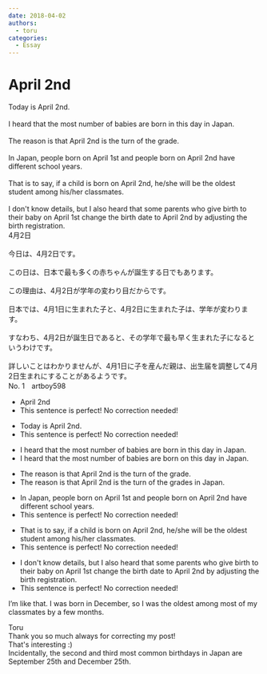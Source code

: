 ```yaml
---
date: 2018-04-02
authors:
  - toru
categories:
  - Essay
---
```


<h1 id="subject_show">April 2nd</h1>
<div class="date" hidden>Apr 2, 2018 10:52</div>
<div id="post"><div id="body_show_ori">
Today is April 2nd.<br/><br/>I heard that the most number of babies are born in this day in Japan.<br/><br/>The reason is that April 2nd is the turn of the grade.<br/><br/>In Japan, people born on April 1st and people born on April 2nd have different school years.<br/><br/>That is to say, if a child is born on April 2nd, he/she will be the oldest student among his/her classmates.<br/><br/>I don't know details, but I also heard that some parents who give birth to their baby on April 1st change the birth date to April 2nd by adjusting the birth registration.
</div></div>

<!-- more -->

<div id="post_ja"><div id="body_show_mo">
4月2日<br/><br/>今日は、4月2日です。<br/><br/>この日は、日本で最も多くの赤ちゃんが誕生する日でもあります。<br/><br/>この理由は、4月2日が学年の変わり目だからです。<br/><br/>日本では、4月1日に生まれた子と、4月2日に生まれた子は、学年が変わります。<br/><br/>すなわち、4月2日が誕生日であると、その学年で最も早く生まれた子になるというわけです。<br/><br/>詳しいことはわかりませんが、4月1日に子を産んだ親は、出生届を調整して4月2日生まれにすることがあるようです。
</div></div>
<div id="block"><div class="first_name"> No. 1　<span class="just_name">artboy598</span></div><div id="block2">
<ul class="correction_field">
<li class="incorrect">April 2nd</li>
<li class="corrected perfect">This sentence is perfect! No correction needed!</li>
</ul>
<ul class="correction_field">
<li class="incorrect">Today is April 2nd.</li>
<li class="corrected perfect">This sentence is perfect! No correction needed!</li>
</ul>
<ul class="correction_field">
<li class="incorrect">I heard that the most number of babies are born in this day in Japan.</li>
<li class="corrected correct">
I heard that the most number of babies are born <span class="f_blue">on</span> this day in Japan.
</li>
</ul>
<ul class="correction_field">
<li class="incorrect">The reason is that April 2nd is the turn of the grade.</li>
<li class="corrected correct">
The reason is that April 2nd is the turn of the <span class="f_blue">grades in Japan</span>.
</li>
</ul>
<ul class="correction_field">
<li class="incorrect">In Japan, people born on April 1st and people born on April 2nd have different school years.</li>
<li class="corrected perfect">This sentence is perfect! No correction needed!</li>
</ul>
<ul class="correction_field">
<li class="incorrect">That is to say, if a child is born on April 2nd, he/she will be the oldest student among his/her classmates.</li>
<li class="corrected perfect">This sentence is perfect! No correction needed!</li>
</ul>
<ul class="correction_field">
<li class="incorrect">I don't know details, but I also heard that some parents who give birth to their baby on April 1st change the birth date to April 2nd by adjusting the birth registration.</li>
<li class="corrected perfect">This sentence is perfect! No correction needed!</li>
</ul>
<p class="comment_small">
 I’m like that.  I was born in December, so I was the oldest among most of my classmates by a few months.
</p>

</div><div class="name"><span class="just_name">Toru</span><br>
Thank you so much always for correcting my post!<br/>That's interesting :)<br/>Incidentally, the second and third most common birthdays in Japan are September 25th and December 25th.
</div>
</div>
